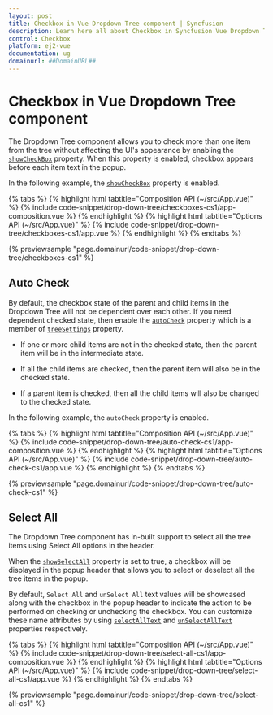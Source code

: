 ```yaml
---
layout: post
title: Checkbox in Vue Dropdown Tree component | Syncfusion
description: Learn here all about Checkbox in Syncfusion Vue Dropdown Tree component of Syncfusion Essential JS 2 and more.
control: Checkbox 
platform: ej2-vue
documentation: ug
domainurl: ##DomainURL##
---
```


# Checkbox in Vue Dropdown Tree component

The Dropdown Tree component allows you to check more than one item from the tree without affecting the UI's appearance by enabling the [`showCheckBox`](https://ej2.syncfusion.com/vue/documentation/api/drop-down-tree/#showcheckbox) property. When this property is enabled, checkbox appears before each item text in the popup.

In the following example, the [`showCheckBox`](https://ej2.syncfusion.com/vue/documentation/api/drop-down-tree/#showcheckbox) property is enabled.

{% tabs %}
{% highlight html tabtitle="Composition API (~/src/App.vue)" %}
{% include code-snippet/drop-down-tree/checkboxes-cs1/app-composition.vue %}
{% endhighlight %}
{% highlight html tabtitle="Options API (~/src/App.vue)" %}
{% include code-snippet/drop-down-tree/checkboxes-cs1/app.vue %}
{% endhighlight %}
{% endtabs %}
        
{% previewsample "page.domainurl/code-snippet/drop-down-tree/checkboxes-cs1" %}

## Auto Check

By default, the checkbox state of the parent and child items in the Dropdown Tree will not be dependent over each other. If you need dependent checked state, then enable the [`autoCheck`](https://ej2.syncfusion.com/vue/documentation/api/drop-down-tree/treeSettingsModel/#autocheck) property which is a member of [`treeSettings`](https://ej2.syncfusion.com/vue/documentation/api/drop-down-tree/#treesettings) property.

* If one or more child items are not in the checked state, then the parent item will be in the intermediate state.

* If all the child items are checked, then the parent item will also be in the checked state.

* If a parent item is checked, then all the child items will also be changed to the checked state.

In the following example, the `autoCheck` property is enabled.

{% tabs %}
{% highlight html tabtitle="Composition API (~/src/App.vue)" %}
{% include code-snippet/drop-down-tree/auto-check-cs1/app-composition.vue %}
{% endhighlight %}
{% highlight html tabtitle="Options API (~/src/App.vue)" %}
{% include code-snippet/drop-down-tree/auto-check-cs1/app.vue %}
{% endhighlight %}
{% endtabs %}
        
{% previewsample "page.domainurl/code-snippet/drop-down-tree/auto-check-cs1" %}

## Select All

The Dropdown Tree component has in-built support to select all the tree items using Select All options in the header.

When the [`showSelectAll`](https://ej2.syncfusion.com/vue/documentation/api/drop-down-tree/#showselectall) property is set to true, a checkbox will be displayed in the popup header that allows you to select or deselect all the tree items in the popup.

By default, `Select All` and `unSelect All` text values will be showcased along with the checkbox in the popup header to indicate the action to be performed on checking or unchecking the checkbox. You can customize these name attributes by using [`selectAllText`](https://ej2.syncfusion.com/vue/documentation/api/drop-down-tree/#selectalltext) and [`unSelectAllText`](https://ej2.syncfusion.com/vue/documentation/api/drop-down-tree/#unselectalltext) properties respectively.

{% tabs %}
{% highlight html tabtitle="Composition API (~/src/App.vue)" %}
{% include code-snippet/drop-down-tree/select-all-cs1/app-composition.vue %}
{% endhighlight %}
{% highlight html tabtitle="Options API (~/src/App.vue)" %}
{% include code-snippet/drop-down-tree/select-all-cs1/app.vue %}
{% endhighlight %}
{% endtabs %}
        
{% previewsample "page.domainurl/code-snippet/drop-down-tree/select-all-cs1" %}